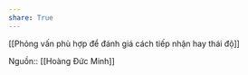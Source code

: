 ```yaml
---
share: True
---
```

[[Phỏng vấn phù hợp để đánh giá cách tiếp nhận hay thái độ]]

Nguồn:: [[Hoàng Đức Minh]]